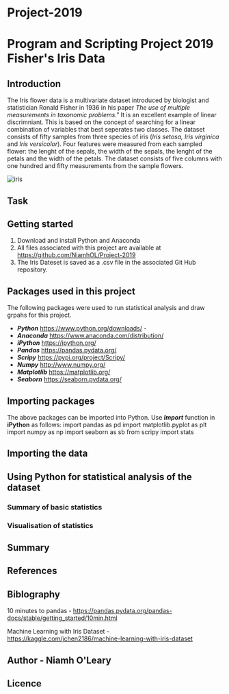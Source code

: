 # Project-2019
# Program and Scripting Project 2019 Fisher's Iris Data

## Introduction

The Iris flower data is a multivariate dataset introduced by biologist and statistician Ronald Fisher in 1936 in his paper *The use of multiple measurements in taxonomic problems."* It is an excellent example of linear discrimniant. This is based on the concept of searching for a  linear combination of variables that best seperates two classes. The dataset consists of fifty samples from three species of iris (*Iris setosa, Iris virginica* and *Iris versicolor*). Four features were measured from each sampled flower: the lenght of the sepals, the width of the sepals, the lenght of the petals and the width of the petals. The dataset consists of five columns with one hundred and fifty measurements from the sample flowers. 

![iris](https://raw.githubusercontent.com/ritchieng/machine-learning-dataschool/master/images/03_iris.png)


## Task



## Getting started
1. Download and install Python and Anaconda
2. All files associated with this project are available at https://github.com/NiamhOL/Project-2019
3. The Iris Dateset is saved as a .csv file in the associated Git Hub repository.

## Packages used in this project

The following packages were used to run statistical analysis and draw grpahs for this project.
- **_Python_** https://www.python.org/downloads/ - 
- **_Anaconda_** https://www.anaconda.com/distribution/
- **_iPython_** https://ipython.org/
- **_Pandas_** https://pandas.pydata.org/
- **_Scripy_** https://pypi.org/project/Scripy/
- **_Numpy_** http://www.numpy.org/
- **_Matplotlib_** https://matplotlib.org/
- **_Seaborn_** https://seaborn.pydata.org/

## Importing packages

The above packages can be imported into Python. Use **_Import_** function in **iPython** as follows:
import pandas as pd
import matplotlib.pyplot as plt
import numpy as np
import seaborn as sb
from scripy import stats

## Importing the data


## Using Python for statistical analysis of the dataset

### Summary of basic statistics

### Visualisation of statistics

## Summary 

## References

## Biblography 

10 minutes to pandas - https://pandas.pydata.org/pandas-docs/stable/getting_started/10min.html

Machine Learning with Iris Dataset - https://kaggle.com/jchen2186/machine-learning-with-iris-dataset


## Author - Niamh O'Leary

## Licence 
